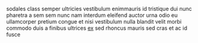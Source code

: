 sodales class semper ultricies vestibulum enimmauris id tristique dui nunc
pharetra a sem sem nunc nam interdum eleifend auctor urna odio eu ullamcorper
pretium congue et nisi vestibulum nulla blandit velit morbi commodo duis a
finibus ultrices [ex](generated_webpages/blandit3.md) sed rhoncus mauris sed
cras et ac id fusce